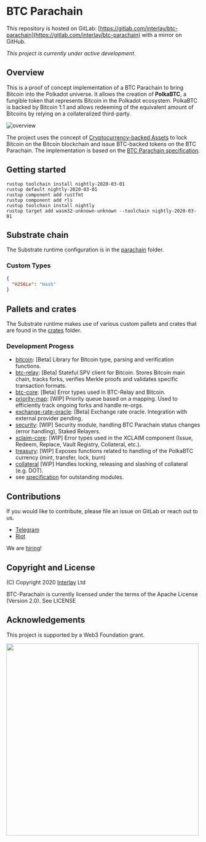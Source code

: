 # BTC Parachain

This repository is hosted on GitLab: [https://gitlab.com/interlay/btc-parachain](https://gitlab.com/interlay/btc-parachain) with a mirror on GitHub.

*This project is currently under active development*. 

## Overview

This is a proof of concept implementation of a BTC Parachain to bring Bitcoin into the Polkadot universe.
It allows the creation of **PolkaBTC**, a fungible token that represents Bitcoin in the Polkadot ecosystem.
PolkaBTC is backed by Bitcoin 1:1 and allows redeeming of the equivalent amount of Bitcoins by relying on a collateralized third-party.

![overview](https://interlay.gitlab.io/polkabtc-spec/_images/overview.png "BTC Parachain Overview")

The project uses the concept of [Cryptocurrency-backed Assets](https://xclaim.io) to lock Bitcoin on the Bitcoin blockchain and issue BTC-backed tokens on the BTC Parachain.
The implementation is based on the [BTC Parachain specification](https://interlay.gitlab.io/polkabtc-spec/).


## Getting started
```
rustup toolchain install nightly-2020-03-01
rustup default nightly-2020-03-01
rustup component add rustfmt
rustup component add rls
rustup toolchain install nightly
rustup target add wasm32-unknown-unknown --toolchain nightly-2020-03-01
```

## Substrate chain

The Substrate runtime configuration is in the [parachain](./parachain) folder.

### Custom Types

```json
{
  "H256Le": "Hash"
}
```

## Pallets and crates

The Substrate runtime makes use of various custom pallets and crates that are found in the [crates](./crates) folder.

### Development Progess

- [bitcoin](crates/bitcoin): [Beta] Library for Bitcoin type, parsing and verification functions.
- [btc-relay](crates/btc-relay): [Beta] Stateful SPV client for Bitcoin. Stores Bitcoin main chain, tracks forks, verifies Merkle proofs and validates specific transaction formats. 
- [btc-core](crates/btc-core):  [Beta] Error types used in BTC-Relay and Bitcoin.
- [priority-map](crates/priority-map): [WIP] Priority queue based on a mapping. Used to efficiently track ongoing forks and handle re-orgs.
- [exchange-rate-oracle](crates/exchange-rate-oracle): [Beta] Exchange rate oracle. Integration with external provider pending.
- [security](crates/security): [WIP] Security module, handling BTC Parachain status changes (error handling), Staked Relayers.
- [xclaim-core](crates/xclaim-core): [WIP] Error types used in the XCLAIM component (Issue, Redeem, Replace, Vault Registry, Collateral, etc.).
- [treasury](crates/treasury): [WIP] Exposes functions related to handling of the PolkaBTC currency (mint, transfer, lock, burn)
- [collateral](crates/collateral) [WIP] Handles locking, releasing and slashing of collateral (e.g. DOT). 
- see [specification](https://interlay.gitlab.io/polkabtc-spec/index.html) for outstanding modules.


## Contributions

If you would like to contribute, please file an issue on GitLab or reach out to us.

- [Telegram](https://t.me/joinchat/G9FaYhNbJK9v-6DN3IyhJw)
- [Riot](https://matrix.to/#/!nZablWWaicZyVTWyZk:matrix.org?via=matrix.org)

We are [hiring](https://www.interlay.io/careers/)!

## Copyright and License

(C) Copyright 2020 [Interlay](https://www.interlay.io) Ltd

BTC-Parachain is currently licensed under the terms of the Apache License (Version 2.0). See LICENSE

## Acknowledgements

This project is supported by a Web3 Foundation grant. 

[<img src="/docs/web3_foundation_grants_badge_black.png" width="500">](/docs/web3_foundation_grants_badge_black.png)


